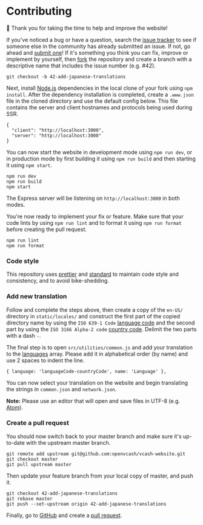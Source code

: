 # Contributing
:deciduous_tree: Thank you for taking the time to help and improve the website!

If you've noticed a bug or have a question, search the
[issue tracker](https://github.com/openvcash/vcash-website/issues) to see if
someone else in the community has already submitted an issue. If not, go ahead
and [submit one](https://github.com/openvcash/vcash-website/issues/new)! If
it's something you think you can fix, improve or implement by yourself, then
[fork](https://help.github.com/articles/fork-a-repo) the repository and create
a branch with a descriptive name that includes the issue number (e.g. #42).

    git checkout -b 42-add-japanese-translations

Next, install [Node.js](https://nodejs.org/en/download/current/) dependencies
in the local clone of your fork using `npm install`. After the dependency
installation is completed, create a `.www.json` file in the cloned directory
and use the default config below. This file contains the server and client
hostnames and protocols being used during SSR.

```
{
  "client": "http://localhost:3000",
  "server": "http://localhost:3000"
}
```

You can now start the website in development mode using `npm run dev`, or in
production mode by first building it using `npm run build` and then starting it
using `npm start`.

    npm run dev
    npm run build
    npm start

The Express server will be listening on `http://localhost:3000` in both modes.

You're now ready to implement your fix or feature. Make sure that your code
lints by using `npm run lint` and to format it using `npm run format` before
creating the pull request.

    npm run lint
    npm run format

### Code style
This repository uses [prettier](https://github.com/prettier/prettier) and
[standard](https://standardjs.com/) to maintain code style and consistency,
and to avoid bike-shedding.

### Add new translation
Follow and complete the steps above, then create a copy of the `en-US/`
directory in `static/locales/` and construct the first part of the copied
directory name by using the `ISO 639-1 Code`
[language code](https://en.wikipedia.org/wiki/List_of_ISO_639-1_codes)
and the second part by using the `ISO 3166 Alpha-2 code`
[country code](https://en.wikipedia.org/wiki/ISO_3166-1#Current_codes).
Delimit the two parts with a dash `-`.

The final step is to open `src/utilities/common.js` and add your
translation to the
[languages](https://github.com/openvcash/vcash-website/blob/master/src/utilities/common.js#L21-L22)
array. Please add it in alphabetical order (by name) and use 2 spaces to indent
the line.

    { language: 'languageCode-countryCode', name: 'Language' },

You can now select your translation on the website and begin translating the
strings in `common.json` and `network.json`.

**Note:** Please use an editor that will open and save files in UTF-8
(e.g. [Atom](https://atom.io/)).

### Create a pull request
You should now switch back to your master branch and make sure it's up-to-date
with the upstream master branch.

    git remote add upstream git@github.com:openvcash/vcash-website.git
    git checkout master
    git pull upstream master

Then update your feature branch from your local copy of master, and push it.

    git checkout 42-add-japanese-translations
    git rebase master
    git push --set-upstream origin 42-add-japanese-translations

Finally, go to [GitHub](https://github.com/openvcash/vcash-website) and create
a [pull request](https://help.github.com/articles/creating-a-pull-request).
